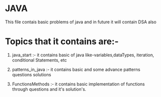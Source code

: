 # JAVA
This file contais basic problems of java and in future it will contain DSA also

# Topics that it contains are:-
1) java_start :- it contains basic of java like-variables,dataTypes, iteration, conditional Statements, etc

2) patterns_in_java :- it contains basic and some advance patterns questions solutions 

3) FunctionsMethods :- it contains basic implementation of functions through questions and  it's solution's.

